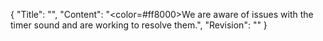 {
  "Title": "",
  "Content": "<color=#ff8000>We are aware of issues with the timer sound and are working to resolve them.</color>",
  "Revision": ""
}
